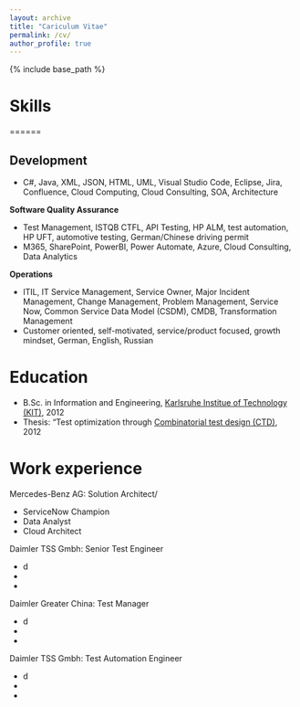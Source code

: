 ```yaml
---
layout: archive
title: "Cariculum Vitae"
permalink: /cv/
author_profile: true
---
```


{% include base_path %}

# Skills
======
## Development
* C#, Java, XML, JSON, HTML, UML, Visual Studio Code, Eclipse, Jira, Confluence, Cloud Computing, Cloud Consulting, SOA, Architecture

**Software Quality Assurance**
* Test Management, ISTQB CTFL, API Testing, HP ALM, test automation, HP UFT, automotive testing, German/Chinese driving permit   
* M365, SharePoint, PowerBI, Power Automate, Azure, Cloud Consulting, Data Analytics

**Operations**
* ITIL, IT Service Management, Service Owner, Major Incident Management, Change Management, Problem Management, Service Now, Common Service Data Model (CSDM), CMDB, Transformation Management
* Customer oriented, self-motivated, service/product focused, growth mindset, German, English, Russian

Education
======
* B.Sc. in Information and Engineering, [Karlsruhe Institue of Technology (KIT)](https://www.kit.edu/english/, "Karlsruhe Institute of Technology"), 2012
* Thesis: “Test optimization through [Combinatorial test design (CTD)](https://www.ibm.com/downloads/cas/GANDBVKQ, "Combinatorial test design (CTD)"), 2012
  
 
 Work experience
======
Mercedes-Benz AG: Solution Architect/
  * ServiceNow Champion
  * Data Analyst
  * Cloud Architect

Daimler TSS Gmbh: Senior Test Engineer
  * d
  * 
  * 
  
Daimler Greater China: Test Manager
  * d
  * 
  * 

Daimler TSS Gmbh: Test Automation Engineer
  * d
  * 
  * 
  